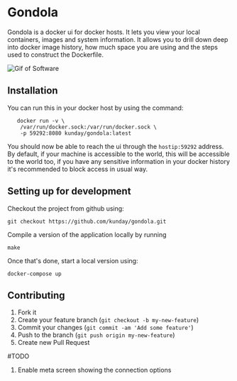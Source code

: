 # Gondola

  Gondola is a docker ui for docker hosts. It lets you view your local containers,
images and system information. It allows you to drill down deep into docker image
history, how much space you are using and the steps used to construct the
Dockerfile.

![Gif of Software](https://makeagif.com/i/ijCdBT)


## Installation

  You can run this in your docker host by using the command:

```
   docker run -v \
    /var/run/docker.sock:/var/run/docker.sock \
    -p 59292:8080 kunday/gondola:latest
```
  You should now be able to reach the ui through the `hostip:59292` address. By
default, if your machine is accessible to the world, this will be accessible to
the world too, if you have any sensitive information in your docker history it's
recommended to block access in usual way.

## Setting up for development

Checkout the project from github using:

	git checkout https://github.com/kunday/gondola.git

Compile a version of the application locally by running

	make

Once that's done, start a local version using:

    docker-compose up

## Contributing

1. Fork it
2. Create your feature branch (`git checkout -b my-new-feature`)
3. Commit your changes (`git commit -am 'Add some feature'`)
4. Push to the branch (`git push origin my-new-feature`)
5. Create new Pull Request


#TODO
1. Enable meta screen showing the connection options
